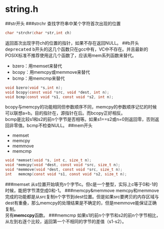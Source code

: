 string.h
============
##str开头
###strchr
查找字符串中某个字符首次出现的位置
```c
char *strchr(char *str,int ch)
```
返回首次出现字符ch的位置的指针，如果不存在返回NULL。
##b开头<kbd>deprecated</kbd>
b开头的这几个函数只在gcc中有，VC中不存在。并且最新的POSIX标准不推荐使用这几个函数了，应该用mem系列函数来替代。
* bzero：用memset来替代
* bcopy：用memcpy或memmove来替代
* bcmp：用memcmp来替代

```c
void bzero(void *s,int n);
void bcopy(const void *src, void *dest, int n);
void bcmp(const void *s1, const void *s2, int n);
```
bcopy与memcpy的功能相同但参数顺序不同，memcpy的参数顺序记忆的时候可以联想a=b。目的指针在，源指针在后。而bcopy正好相反。  
bcmp是比较s1和s2的前n个字节是否相等。如果s1==s2或n=0则返回零，否则返回非零值。bcmp不检查NULL。
##mem开头
* memset
* memcpy
* memmove
* memcmp

```c
void *memset(void *s, int c, size_t n);
void *memcpy(void *dest, const void *src, size_t n);
void *memmove(void *dest, const void *src, size_t n);
int   memcmp(const void *s1, const void *s2, size_t n);
```
###memset
从s位置开始填充n个字节c。但c是一个整型，实际上c等于0和-1的时候，能把字节清空成0和-1。 
###memcpy&memmove
memcpy和memmove完成的功能都是从src复制n个字节到dest位置。但是如果src要拷贝的内存区域与dest有重叠，那么memcpy的处理结果是不确定的，但是memmove能保证正确复制。  
另有**memccpy**函数。
###memcmp
如果s1的前n个字节和s2的前n个字节相比，从左到右逐个比较，返回第一个不相同的字节的差值（s1-s2）。
